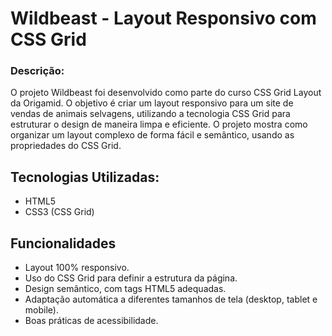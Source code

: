 # Wildbeast - Layout Responsivo com CSS Grid
### Descrição:

O projeto Wildbeast foi desenvolvido como parte do curso CSS Grid Layout da Origamid. O objetivo é criar um layout responsivo para um site de vendas de animais selvagens, utilizando a tecnologia CSS Grid para estruturar o design de maneira limpa e eficiente. O projeto mostra como organizar um layout complexo de forma fácil e semântico, usando as propriedades do CSS Grid.

## Tecnologias Utilizadas:

- HTML5
- CSS3 (CSS Grid)
  
## Funcionalidades

- Layout 100% responsivo.
- Uso do CSS Grid para definir a estrutura da página.
- Design semântico, com tags HTML5 adequadas.
- Adaptação automática a diferentes tamanhos de tela (desktop, tablet e mobile).
- Boas práticas de acessibilidade.

